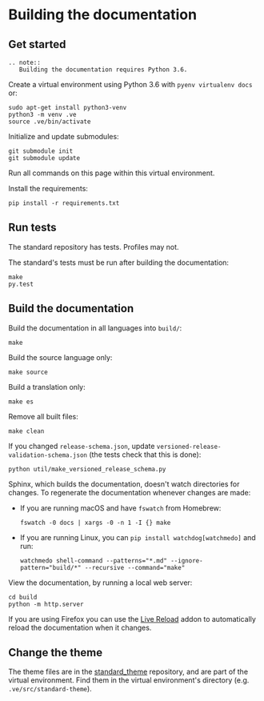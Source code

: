 # Building the documentation

## Get started

```eval_rst
.. note::
   Building the documentation requires Python 3.6.
```

Create a virtual environment using Python 3.6 with `pyenv virtualenv docs` or:

```shell
sudo apt-get install python3-venv
python3 -m venv .ve
source .ve/bin/activate
```

Initialize and update submodules:

```shell
git submodule init
git submodule update
```

Run all commands on this page within this virtual environment.

Install the requirements:

```shell
pip install -r requirements.txt
```

## Run tests

The standard repository has tests. Profiles may not.

The standard's tests must be run after building the documentation:

```shell
make
py.test
```

## Build the documentation

Build the documentation in all languages into `build/`:

```shell
make
```

Build the source language only:

```shell
make source
```

Build a translation only:

```shell
make es
```

Remove all built files:

```
make clean
```

If you changed `release-schema.json`, update `versioned-release-validation-schema.json` (the tests check that this is done):

```shell
python util/make_versioned_release_schema.py
```

Sphinx, which builds the documentation, doesn't watch directories for changes. To regenerate the documentation whenever changes are made:

* If you are running macOS and have `fswatch` from Homebrew:

    ```shell
    fswatch -0 docs | xargs -0 -n 1 -I {} make
    ```

* If you are running Linux, you can `pip install watchdog[watchmedo]` and run:

    ```shell
    watchmedo shell-command --patterns="*.md" --ignore-pattern="build/*" --recursive --command="make"
    ```

View the documentation, by running a local web server:

```shell
cd build
python -m http.server
```

If you are using Firefox you can use the [Live Reload](https://addons.mozilla.org/en-US/firefox/addon/live-reload/) addon to automatically reload the documentation when it changes. 

## Change the theme

The theme files are in the [standard_theme](https://github.com/open-contracting/standard_theme) repository, and are part of the virtual environment. Find them in the virtual environment's directory (e.g. `.ve/src/standard-theme`).
